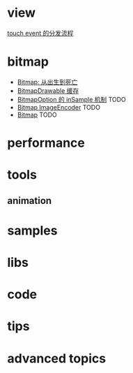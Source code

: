 
# view

[touch event 的分发流程](view/2019-06-25-how-are-android-touch-events-delivered.md)

# bitmap

+ [Bitmap: 从出生到死亡](bitmap/bitmap-from-birth-to-death.md)
+ [BitmapDrawable 缓存](bitmap/bitmap-drawable-cache.md)
+ [BitmapOption 的 inSample 机制](bitmap/bitmap-option-insamplesize.md) TODO
+ [Bitmap ImageEncoder](bitmap/bitmap-image-encoder.md) TODO
+ [Bitmap](bitmap/bitmap-blur-gray.md) TODO

# performance

# tools


## animation

# samples

# libs

# code

# tips

# advanced topics
